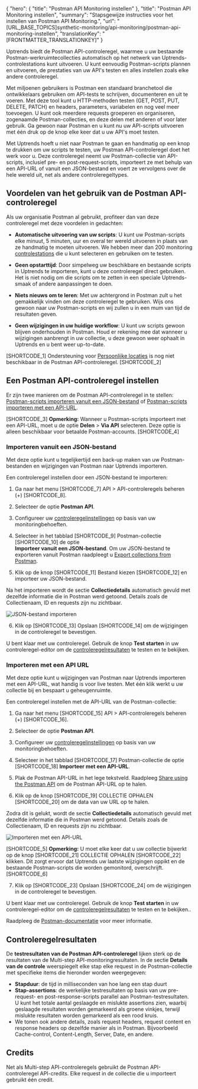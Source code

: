 {
  "hero": {
    "title": "Postman API Monitoring instellen"
  },
  "title": "Postman API Monitoring instellen",
  "summary": "Stapsgewijze instructies voor het instellen van Postman API Monitoring.",
  "url": "[URL_BASE_TOPICS]synthetic-monitoring/api-monitoring/postman-api-monitoring-instellen",
  "translationKey": "[FRONTMATTER_TRANSLATIONKEY]"
}

Uptrends biedt de Postman API-controleregel, waarmee u uw bestaande Postman-werkruimtecollecties automatisch op het netwerk van Uptrends-controlestations kunt uitvoeren. U kunt eenvoudig Postman-scripts plannen en uitvoeren, de prestaties van uw API's testen en alles instellen zoals elke andere controleregel.

Met miljoenen gebruikers is Postman een standaard branchetool die ontwikkelaars gebruiken om API-tests te schrijven, documenteren en uit te voeren. Met deze tool kunt u HTTP-methoden testen (GET, POST, PUT, DELETE, PATCH) en headers, parameters, variabelen en nog veel meer toevoegen. U kunt ook meerdere requests groeperen en organiseren, zogenaamde Postman-collecties, en deze delen met anderen of voor later gebruik. Ga gewoon naar Postman en u kunt nu uw API-scripts uitvoeren met één druk op de knop elke keer dat u uw API's moet testen.

Met Uptrends hoeft u niet naar Postman te gaan en handmatig op een knop te drukken om uw scripts te testen, uw Postman API-controleregel doet het werk voor u. Deze controleregel neemt uw Postman-collectie van API-scripts, inclusief pre- en post-request-scripts, importeert ze met behulp van een API-URL of vanuit een JSON-bestand en voert ze vervolgens over de hele wereld uit, net als andere controleregeltypes.

## Voordelen van het gebruik van de Postman API-controleregel

Als uw organisatie Postman al gebruikt, profiteer dan van deze controleregel met deze voordelen in gedachten:

- **Automatische uitvoering van uw scripts**: U kunt uw Postman-scripts elke minuut, 5 minuten, uur en overal ter wereld uitvoeren in plaats van ze handmatig te moeten uitvoeren. We hebben meer dan 200 monitoring [controlestations]([LINK_URL_1]) die u kunt selecteren en gebruiken om te testen.  

- **Geen opstarttijd**: Door simpelweg uw beschikbare en bestaande scripts in Uptrends te importeren, kunt u deze controleregel direct gebruiken. Het is niet nodig om die scripts om te zetten in een speciale Uptrends-smaak of andere aanpassingen te doen.

- **Niets nieuws om te leren**: Met uw achtergrond in Postman zult u het gemakkelijk vinden om deze controleregel te gebruiken. Wijs ons gewoon naar uw Postman-scripts en wij zullen u in een mum van tijd de resultaten geven.

- **Geen wijzigingen in uw huidige workflow**: U kunt uw scripts gewoon blijven onderhouden in Postman. Houd er rekening mee dat wanneer u wijzigingen aanbrengt in uw collectie, u deze gewoon weer ophaalt in Uptrends en u bent weer up-to-date.

[SHORTCODE_1] Ondersteuning voor [Persoonlijke locaties]([LINK_URL_2]) is nog niet beschikbaar in de Postman API-controleregel. [SHORTCODE_2]

## Een Postman API-controleregel instellen

Er zijn twee manieren om de Postman API-controleregel in te stellen: [Postman-scripts importeren vanuit een JSON-bestand]([LINK_URL_3]) of [Postman-scripts importeren met een API-URL]([LINK_URL_4]).

[SHORTCODE_3] **Opmerking:** Wanneer u Postman-scripts importeert met een API-URL, moet u de optie **Delen** > **Via API** selecteren. Deze optie is alleen beschikbaar voor betaalde Postman-accounts. [SHORTCODE_4]

### Importeren vanuit een JSON-bestand

Met deze optie kunt u tegelijkertijd een back-up maken van uw Postman-bestanden en wijzigingen van Postman naar Uptrends importeren.

Een controleregel instellen door een JSON-bestand te importeren:

1. Ga naar het menu [SHORTCODE_7] API > API-controleregels beheren (+) [SHORTCODE_8].
2. Selecteer de optie **Postman API**.
3. Configureer uw [controleregelinstellingen]([LINK_URL_5]) op basis van uw monitoringbehoeften.

4. Selecteer in het tabblad [SHORTCODE_9] Postman-collectie [SHORTCODE_10] de optie  
**Importeer vanuit een JSON-bestand**. Om uw JSON-bestand te exporteren vanuit Postman raadpleegt u [Export collections from Postman]([LINK_URL_6]).

5. Klik op de knop [SHORTCODE_11] Bestand kiezen [SHORTCODE_12] en importeer uw JSON-bestand. 

Na het importeren wordt de sectie **Collectiedetails** automatisch gevuld met dezelfde informatie die in Postman werd getoond. Details zoals de Collectienaam, ID en requests zijn nu zichtbaar.

![JSON-bestand importeren]([LINK_URL_7])

6. Klik op [SHORTCODE_13] Opslaan [SHORTCODE_14] om de wijzigingen in de controleregel te bevestigen.

U bent klaar met uw controleregel. Gebruik de knop **Test starten** in uw controleregel-editor om de [controleregelresultaten]([LINK_URL_8]) te testen en te bekijken.

### Importeren met een API URL

Met deze optie kunt u wijzigingen van Postman naar Uptrends importeren met een API-URL, wat handig is voor live testen. Met één klik werkt u uw collectie bij en bespaart u geheugenruimte.

Een controleregel instellen met de API-URL van de Postman-collectie:

1. Ga naar het menu [SHORTCODE_15] API > API-controleregels beheren (+) [SHORTCODE_16].
2. Selecteer de optie **Postman API**.
3. Configureer uw [controleregelinstellingen]([LINK_URL_9]) op basis van uw monitoringbehoeften.

4. Selecteer in het tabblad [SHORTCODE_17] Postman-collectie de optie [SHORTCODE_18] **Importeer met een API-URL**.

5. Plak de Postman API-URL in het lege tekstveld. Raadpleeg [Share using the Postman API]([LINK_URL_10]) om de Postman API-URL op te halen.

6. Klik op de knop [SHORTCODE_19] COLLECTIE OPHALEN [SHORTCODE_20] om de data van uw URL op te halen.

Zodra dit is gelukt, wordt de sectie **Collectiedetails** automatisch gevuld met dezelfde informatie die in Postman werd getoond. Details zoals de Collectienaam, ID en requests zijn nu zichtbaar.

![Importeren met een API-URL]([LINK_URL_11])

[SHORTCODE_5] **Opmerking:** U moet elke keer dat u uw collectie bijwerkt op de knop [SHORTCODE_21] COLLECTIE OPHALEN [SHORTCODE_22] klikken. Dit zorgt ervoor dat Uptrends uw laatste wijzigingen oppikt en de bestaande Postman-scripts die worden gemonitord, overschrijft. [SHORTCODE_6]

7. Klik op [SHORTCODE_23] Opslaan [SHORTCODE_24] om de wijzigingen in de controleregel te bevestigen.

U bent klaar met uw controleregel. Gebruik de knop **Test starten** in uw controleregel-editor om de [controleregelresultaten]([LINK_URL_12]) te testen en te bekijken..

Raadpleeg de [Postman-documentatie]([LINK_URL_13]) voor meer informatie.

## Controleregelresultaten

De **testresultaten van de Postman API-controleregel** lijken sterk op de resultaten van de Multi-step API-monitoringresultaten. In de sectie **Details van de controle** weerspiegelt elke stap elke request in de Postman-collectie met specifieke items die hieronder worden weergegeven:

- **Stapduur**: de tijd in milliseconden van hoe lang een stap duurt
- **Stap-assertions**: de werkelijke testresultaten op basis van uw pre-request- en post-response-scripts parallel aan Postman-testresultaten. U kunt het totale aantal geslaagde en mislukte assertions zien, waarbij geslaagde resultaten worden gemarkeerd als groene vinkjes, terwijl mislukte resultaten worden gemarkeerd als een rood kruis.
- We tonen ook andere details, zoals request headers, request content en response headers op dezelfde manier als in Postman. Bijvoorbeeld Cache-control, Content-Length, Server, Date, en andere.

## Credits

Net als Multi-step API-controleregels gebruikt de Postman API-controleregel API-credits. Elke request in de collectie die u importeert gebruikt één credit.